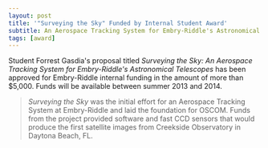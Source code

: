 ```yaml
---
layout: post
title: '"Surveying the Sky" Funded by Internal Student Award'
subtitle: An Aerospace Tracking System for Embry-Riddle's Astronomical Telescopes approved for funding. 
tags: [award]
---
```


Student Forrest Gasdia's proposal titled _Surveying the Sky: An Aerospace Tracking System for Embry-Riddle's Astronomical Telescopes_ has been approved for Embry-Riddle internal funding in the amount of more than $5,000. Funds will be available between summer 2013 and 2014.

> _Surveying the Sky_ was the initial effort for an Aerospace Tracking System at Embry-Riddle and laid the foundation for OSCOM. Funds from the project provided software and fast CCD sensors that would produce the first satellite images from Creekside Observatory in Daytona Beach, FL.
